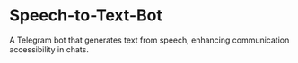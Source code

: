 # Speech-to-Text-Bot
A Telegram bot that generates text from speech, enhancing communication accessibility in chats.
